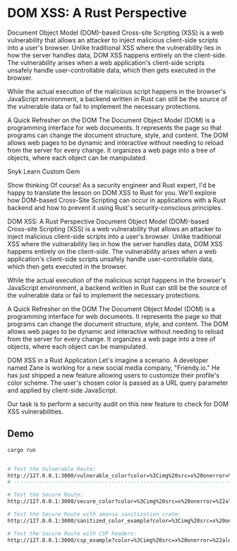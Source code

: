 # DOM XSS: A Rust Perspective

Document Object Model (DOM)-based Cross-site Scripting (XSS) is a web vulnerability that allows an attacker to inject malicious client-side scripts into a user's browser.  Unlike traditional XSS where the vulnerability lies in how the server handles data, DOM XSS happens entirely on the client-side.  The vulnerability arises when a web application's client-side scripts unsafely handle user-controllable data, which then gets executed in the browser. 



While the actual execution of the malicious script happens in the browser's JavaScript environment, a backend written in Rust can still be the source of the vulnerable data or fail to implement the necessary protections.

A Quick Refresher on the DOM
The Document Object Model (DOM) is a programming interface for web documents. It represents the page so that programs can change the document structure, style, and content.  The DOM allows web pages to be dynamic and interactive without needing to reload from the server for every change.  It organizes a web page into a tree of objects, where each object can be manipulated. 


Snyk Learn
Custom Gem

Show thinking
Of course! As a security engineer and Rust expert, I'd be happy to translate the lesson on DOM XSS to Rust for you. We'll explore how DOM-based Cross-Site Scripting can occur in applications with a Rust backend and how to prevent it using Rust's security-conscious principles.

DOM XSS: A Rust Perspective
Document Object Model (DOM)-based Cross-site Scripting (XSS) is a web vulnerability that allows an attacker to inject malicious client-side scripts into a user's browser.  Unlike traditional XSS where the vulnerability lies in how the server handles data, DOM XSS happens entirely on the client-side.  The vulnerability arises when a web application's client-side scripts unsafely handle user-controllable data, which then gets executed in the browser. 



While the actual execution of the malicious script happens in the browser's JavaScript environment, a backend written in Rust can still be the source of the vulnerable data or fail to implement the necessary protections.

A Quick Refresher on the DOM
The Document Object Model (DOM) is a programming interface for web documents. It represents the page so that programs can change the document structure, style, and content.  The DOM allows web pages to be dynamic and interactive without needing to reload from the server for every change.  It organizes a web page into a tree of objects, where each object can be manipulated. 


DOM XSS in a Rust Application
Let's imagine a scenario. A developer named Zane is working for a new social media company, "Friendy.io."  He has just shipped a new feature allowing users to customize their profile's color scheme.  The user's chosen color is passed as a URL query parameter and applied by client-side JavaScript.


Our task is to perform a security audit on this new feature to check for DOM XSS vulnerabilities. 

## Demo

```rust
cargo run
```

```bash

# Test the Vulnerable Route:
http://127.0.0.1:3000/vulnerable_color?color=%3Cimg%20src=x%20onerror=%22alert(%27It%20Worked!%27)%22%3E
# -----------------------------------------------------------------------------------------

# Test the Secure Route:
http://127.0.0.1:3000/secure_color?color=%3Cimg%20src=x%20onerror=%22alert(%27It%20Worked!%27)%22%3E

# Test the Secure Route with amonia sanitization crate:
http://127.0.0.1:3000/sanitized_color_example?color=%3Cimg%20src=x%20onerror=%22alert(%27It%20Worked!%27)%22%3E

# Test the Secure Route with CSP headers:
http://127.0.0.1:3000/csp_example?color=%3Cimg%20src=x%20onerror=%22alert(%27It%20Worked!%27)%22%3E
```
